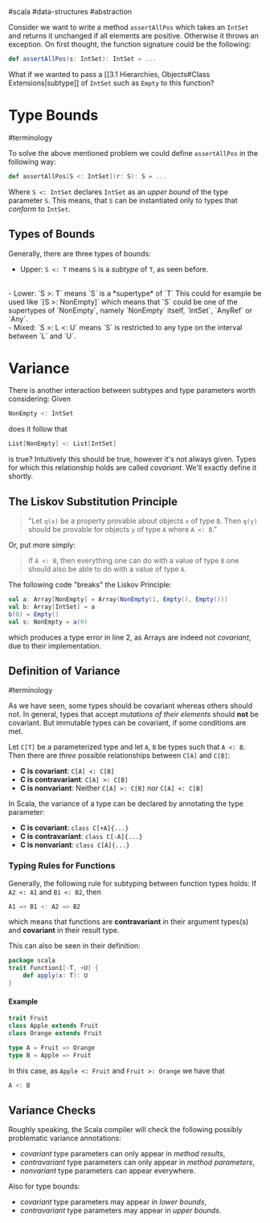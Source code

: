 #scala #data-structures #abstraction 

Consider we want to write a method `assertAllPos` which takes an `IntSet` and returns it unchanged if all elements are positive. Otherwise it throws an exception.
On first thought, the function signature could be the following:
```Scala
def assertAllPos(s: IntSet): IntSet = ...
```
What if we wanted to pass a [[3.1 Hierarchies, Objects#Class Extensions|subtype]] of `IntSet` such as `Empty` to this function?

# Type Bounds
#terminology 

To solve the above mentioned problem we could define `assertAllPos` in the following way:
```Scala
def assertAllPos[S <: IntSet](r: S): S = ...
```
Where `S <: IntSet` declares `IntSet` as an *upper bound* of the type parameter `S`.
This means, that `S` can be instantiated only to types that *conform* to `IntSet`.

## Types of Bounds
Generally, there are three types of bounds:
- Upper: `S <: T` means `S` is a *subtype* of `T`, as seen before.
<br>
- Lower: `S >: T` means `S` is a *supertype* of `T`
  This could for example be used like `[S >: NonEmpty]` which means that `S` could be one of the supertypes of `NonEmpty`, namely `NonEmpty` itself, `IntSet`, `AnyRef` or `Any`.
<br>
- Mixed: `S >: L <: U` means `S` is restricted to any type on the interval between `L` and `U`.

# Variance
There is another interaction between subtypes and type parameters worth considering:
Given 
```Scala
NonEmpty <: IntSet
```
does it follow that
```Scala
List[NonEmpty] <: List[IntSet]
```
is true? Intuitively this should be true, however it's not always given.
Types for which this relationship holds are called *covariant*. We'll exactly define it shortly.

## The Liskov Substitution Principle
> "Let `q(x)` be a property provable about objects `x` of type `B`. Then
`q(y)` should be provable for objects `y` of type `A` where `A <: B`."

Or, put more simply:
> If `A <: B`, then everything one can do with a value of type `B`
one should also be able to do with a value of type `A`.

The following code "breaks" the Liskov Principle:
```Scala
val a: Array[NonEmpty] = Array(NonEmpty(1, Empty(), Empty()))
val b: Array[IntSet] = a
b(0) = Empty()
val s: NonEmpty = a(0)
```
which produces a type error in line 2, as Arrays are indeed not *covariant*, due to their implementation.

## Definition of Variance
#terminology 

As we have seen, some types should be covariant whereas others should not. In general, types that accept *mutations of their elements* should **not** be covariant.
But immutable types can be covariant, if some conditions are met.

Let `C[T]` be a parameterized type and let `A`, `B` be types such that `A <: B`. Then there are *three* possible relationships between `C[A]` and `C[B]`:
- **C is covariant**: `C[A] <: C[B]`
- **C is contravariant**: `C[A] >: C[B]`
- **C is nonvariant**: Neither `C[A] >: C[B]` nor `C[A] <: C[B]`

In Scala, the variance of a type can be declared by annotating the type parameter:
- **C is covariant**: `class C[+A]{...}`
- **C is contravariant**: `class C[-A]{...}`
- **C is nonvariant**: `class C[A]{...}`

### Typing Rules for Functions
Generally, the following rule for subtyping between function types holds:
If `A2 <: A1` and `B1 <: B2`, then
```Scala
A1 => B1 <: A2 => B2
```
which means that functions are **contravariant** in their argument types(s) and **covariant** in their result type.

This can also be seen in their definition:
```Scala
package scala
trait Function1[-T, +U] {
	def apply(x: T): U
}
```

#### Example
```Scala
trait Fruit
class Apple extends Fruit
class Orange extends Fruit

type A = Fruit => Orange
type B = Apple => Fruit
```
In this case, as `Apple <: Fruit` and `Fruit >: Orange` we have that 
```Scala
A <: B
```

## Variance Checks
Roughly speaking, the Scala compiler will check the following possibly problematic variance annotations:
- *covariant* type parameters can only appear in *method results*, 
- *contravariant* type parameters can only appear in *method parameters*,
- *nonvariant* type parameters can appear everywhere.

Also for type bounds:
- *covariant* type parameters may appear in *lower bounds*,
- *contravariant* type parameters may appear in *upper bounds*.

